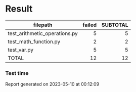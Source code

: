 # Result

|           filepath            | failed | SUBTOTAL |
| ----------------------------- | -----: | -------: |
| test_arithmetic_operations.py |      5 |        5 |
| test_math_function.py         |      2 |        2 |
| test_var.py                   |      5 |        5 |
| TOTAL                         |     12 |       12 |

### Test time

Report generated on 2023-05-10 at 00:12:09
